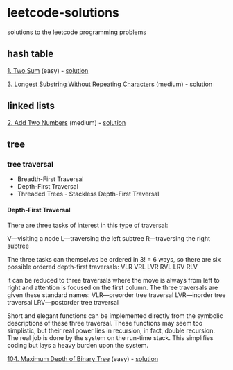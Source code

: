 # leetcode-solutions
solutions to the leetcode programming problems

## hash table

[1. Two Sum](https://leetcode.com/problems/two-sum/) (easy) - [solution](solutions/1_two_sum/)

[3. Longest Substring Without Repeating Characters](https://leetcode.com/problems/longest-substring-without-repeating-characters/) (medium) - [solution](solutions/3_longest_substring/)

## linked lists

[2. Add Two Numbers](https://leetcode.com/problems/add-two-numbers/) (medium) - [solution](solutions/2_add_two_numbers/)

## tree

### tree traversal

* Breadth-First Traversal
* Depth-First Traversal
* Threaded Trees - Stackless Depth-First Traversal

#### Depth-First Traversal

There are three tasks of interest in this type of traversal:

V—visiting a node
L—traversing the left subtree
R—traversing the right subtree

The three tasks can themselves be ordered in 3! = 6 ways, so there are six possible ordered depth-first traversals:
VLR VRL
LVR RVL
LRV RLV

it can be reduced to three traversals where the move is always from left to right and attention is focused on the first column. The three traversals are given these standard names:
VLR—preorder tree traversal
LVR—inorder tree traversal
LRV—postorder tree traversal

Short and elegant functions can be implemented directly from the symbolic descriptions of these three traversal. These functions may seem too simplistic, but their real power lies in recursion, in fact, double recursion. The real job is done by the system on the run-time stack. This simplifies coding but lays a heavy burden upon the system.

[104. Maximum Depth of Binary Tree](https://leetcode.com/problems/maximum-depth-of-binary-tree/) (easy)  - [solution](solutions/104_maximum-depth-of-binary-tree)
